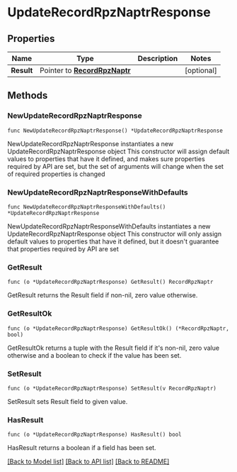 # UpdateRecordRpzNaptrResponse

## Properties

Name | Type | Description | Notes
------------ | ------------- | ------------- | -------------
**Result** | Pointer to [**RecordRpzNaptr**](RecordRpzNaptr.md) |  | [optional] 

## Methods

### NewUpdateRecordRpzNaptrResponse

`func NewUpdateRecordRpzNaptrResponse() *UpdateRecordRpzNaptrResponse`

NewUpdateRecordRpzNaptrResponse instantiates a new UpdateRecordRpzNaptrResponse object
This constructor will assign default values to properties that have it defined,
and makes sure properties required by API are set, but the set of arguments
will change when the set of required properties is changed

### NewUpdateRecordRpzNaptrResponseWithDefaults

`func NewUpdateRecordRpzNaptrResponseWithDefaults() *UpdateRecordRpzNaptrResponse`

NewUpdateRecordRpzNaptrResponseWithDefaults instantiates a new UpdateRecordRpzNaptrResponse object
This constructor will only assign default values to properties that have it defined,
but it doesn't guarantee that properties required by API are set

### GetResult

`func (o *UpdateRecordRpzNaptrResponse) GetResult() RecordRpzNaptr`

GetResult returns the Result field if non-nil, zero value otherwise.

### GetResultOk

`func (o *UpdateRecordRpzNaptrResponse) GetResultOk() (*RecordRpzNaptr, bool)`

GetResultOk returns a tuple with the Result field if it's non-nil, zero value otherwise
and a boolean to check if the value has been set.

### SetResult

`func (o *UpdateRecordRpzNaptrResponse) SetResult(v RecordRpzNaptr)`

SetResult sets Result field to given value.

### HasResult

`func (o *UpdateRecordRpzNaptrResponse) HasResult() bool`

HasResult returns a boolean if a field has been set.


[[Back to Model list]](../README.md#documentation-for-models) [[Back to API list]](../README.md#documentation-for-api-endpoints) [[Back to README]](../README.md)


